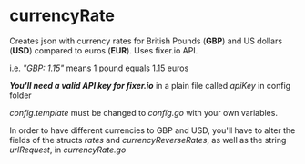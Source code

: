 # currencyRate

Creates json with currency rates for British Pounds (**GBP**) and US dollars (**USD**) compared to euros (**EUR**). Uses fixer.io API.

i.e.
*"GBP: 1.15"* means 1 pound equals 1.15 euros

***You'll need a valid API key for fixer.io*** in a plain file called *apiKey* in config folder

*config.template* must be changed to *config.go* with your own variables.

In order to have different currencies to GBP and USD, you'll have to alter the fields of the structs *rates* and *currencyReverseRates*, as well as the string *urlRequest*, in *currencyRate.go*
